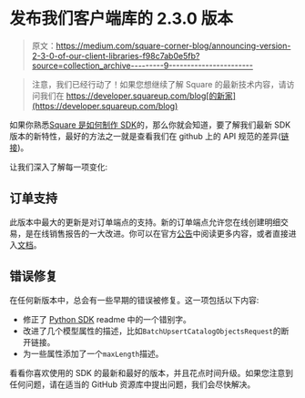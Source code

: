 # 发布我们客户端库的 2.3.0 版本

> 原文：<https://medium.com/square-corner-blog/announcing-version-2-3-0-of-our-client-libraries-f98c7ab0e5fb?source=collection_archive---------9----------------------->

> 注意，我们已经行动了！如果您想继续了解 Square 的最新技术内容，请访问我们在 https://developer.squareup.com/blog[的新家](https://developer.squareup.com/blog)

如果你熟悉[Square 是如何制作 SDK](/square-corner-blog/how-square-makes-its-sdks-6a0fd7ea4b2d)的，那么你就会知道，要了解我们最新 SDK 版本的新特性，最好的方法之一就是查看我们在 github 上的 API 规范的差异([链接](https://github.com/square/connect-api-specification/compare/0a2c7c18685bbfd30c83ef6c6d6052fe619dfa6b...master))。

让我们深入了解每一项变化:

## 订单支持

此版本中最大的更新是对订单端点的支持。新的订单端点允许您在线创建明细交易，是在线销售报告的一大改进。你可以在官方[公告](/square-corner-blog/building-for-an-omni-channel-business-with-squares-apis-has-never-been-easier-3b5e0977741a)中阅读更多内容，或者直接进入[文档](https://docs.connect.squareup.com/api/connect/v2#navsection-orders)。

## 错误修复

在任何新版本中，总会有一些早期的错误被修复。这一项包括以下内容:

*   修正了 [Python SDK](https://github.com/square/connect-python-sdk) readme 中的一个错别字。
*   改进了几个模型属性的描述，比如`BatchUpsertCatalogObjectsRequest`的断开链接。
*   为一些属性添加了一个`maxLength`描述。

看看你喜欢使用的 SDK 的最新和最好的版本，并且花点时间升级。如果您注意到任何问题，请在适当的 GitHub 资源库中提出问题，我们会尽快解决。